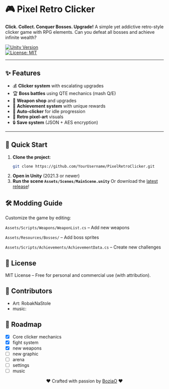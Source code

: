 # 🎮 Pixel Retro Clicker  

**Click. Collect. Conquer Bosses. Upgrade!** A simple yet addictive retro-style clicker game with RPG elements. Can you defeat all bosses and achieve infinite wealth?  

[![Unity Version](https://img.shields.io/badge/Unity-2021.3%2B-blue.svg)](https://unity.com)  
[![License: MIT](https://img.shields.io/badge/License-MIT-green.svg)](https://opensource.org/licenses/MIT)  

---

## ✨ Features  
- 💰 **Clicker system** with escalating upgrades  
- 🏆 **Boss battles** using QTE mechanics (mash Q/E)  
- 🔧 **Weapon shop** and upgrades  
- 🏅 **Achievement system** with unique rewards  
- 🤖 **Auto-clicker** for idle progression  
- 🎨 **Retro pixel-art** visuals  
- 🔒 **Save system** (JSON + AES encryption)  

---

## 🚀 Quick Start  
1. **Clone the project**:  
   ```bash
   git clone https://github.com/YourUsername/PixelRetroClicker.git
   ```
2. **Open in Unity** (2021.3 or newer)
3. **Run the scene ``Assets/Scenes/MainScene.unity``**
   Or download the <a href="">latest release</a>!

## 🛠 Modding Guide
Customize the game by editing:

```Assets/Scripts/Weapons/WeaponList.cs``` – Add new weapons

```Assets/Resources/Bosses/``` – Add boss sprites

```Assets/Scripts/Achievements/AchievementData.cs``` – Create new challenges

## 📜 License
MIT License – Free for personal and commercial use (with attribution).

## 🤝 Contributors  
- Art: RobakNaStole
- music:

## 📌 Roadmap  
- [x] Core clicker mechanics
- [x] fight system
- [x] new weapons
- [ ] new graphic
- [ ] arena
- [ ] settings
- [ ] music

<p align="center"> ❤️ Crafted with passion by <a href="https://github.com/BoziaO">BoziaO</a> ❤️ </p>
